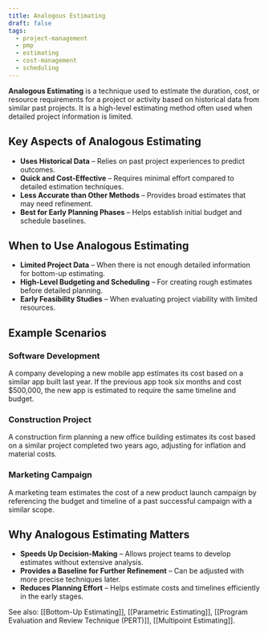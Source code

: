 ```yaml
---
title: Analogous Estimating
draft: false
tags:
  - project-management
  - pmp
  - estimating
  - cost-management
  - scheduling
---
```


**Analogous Estimating** is a technique used to estimate the duration, cost, or resource requirements for a project or activity based on historical data from similar past projects. It is a high-level estimating method often used when detailed project information is limited.

## Key Aspects of Analogous Estimating
- **Uses Historical Data** – Relies on past project experiences to predict outcomes.
- **Quick and Cost-Effective** – Requires minimal effort compared to detailed estimation techniques.
- **Less Accurate than Other Methods** – Provides broad estimates that may need refinement.
- **Best for Early Planning Phases** – Helps establish initial budget and schedule baselines.

## When to Use Analogous Estimating
- **Limited Project Data** – When there is not enough detailed information for bottom-up estimating.
- **High-Level Budgeting and Scheduling** – For creating rough estimates before detailed planning.
- **Early Feasibility Studies** – When evaluating project viability with limited resources.

## Example Scenarios

### **Software Development**
A company developing a new mobile app estimates its cost based on a similar app built last year. If the previous app took six months and cost $500,000, the new app is estimated to require the same timeline and budget.

### **Construction Project**
A construction firm planning a new office building estimates its cost based on a similar project completed two years ago, adjusting for inflation and material costs.

### **Marketing Campaign**
A marketing team estimates the cost of a new product launch campaign by referencing the budget and timeline of a past successful campaign with a similar scope.

## Why Analogous Estimating Matters
- **Speeds Up Decision-Making** – Allows project teams to develop estimates without extensive analysis.
- **Provides a Baseline for Further Refinement** – Can be adjusted with more precise techniques later.
- **Reduces Planning Effort** – Helps estimate costs and timelines efficiently in the early stages.

See also: [[Bottom-Up Estimating]], [[Parametric Estimating]], [[Program Evaluation and Review Technique (PERT)]], [[Multipoint Estimating]].
